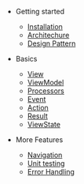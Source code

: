 
* Getting started

    * [Installation](/getting-started/installation)
    * [Architechure](/getting-started/architechure)
    * [Design Pattern](/getting-started/design-pattern)
    
* Basics

    * [View](/basics/view)
    * [ViewModel](/basics/view-model)
    * [Processors](/basics/processors)
    * [Event](/basics/event)
    * [Action](/basics/action)
    * [Result](/basics/result)
    * [ViewState](/basics/view-state)
    
* More Features

    * [Navigation](/more-features/navigation)
    * [Unit testing](/more-features/unit-testing)
    * [Error Handling](/more-features/error-handling)